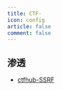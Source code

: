```yaml
---
title: CTF·
icon: config
article: false
comment: false
---
```


## 渗透
- [ctfhub-SSRF](ctfhub-ssrf.md)
